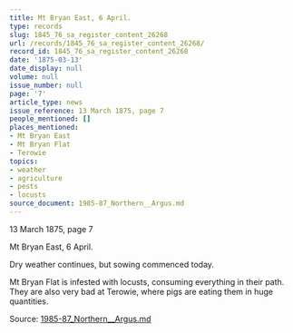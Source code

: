```yaml
---
title: Mt Bryan East, 6 April.
type: records
slug: 1845_76_sa_register_content_26268
url: /records/1845_76_sa_register_content_26268/
record_id: 1845_76_sa_register_content_26268
date: '1875-03-13'
date_display: null
volume: null
issue_number: null
page: '7'
article_type: news
issue_reference: 13 March 1875, page 7
people_mentioned: []
places_mentioned:
- Mt Bryan East
- Mt Bryan Flat
- Terowie
topics:
- weather
- agriculture
- pests
- locusts
source_document: 1985-87_Northern__Argus.md
---
```


13 March 1875, page 7

Mt Bryan East, 6 April.

Dry weather continues, but sowing commenced today.

Mt Bryan Flat is infested with locusts, consuming everything in their path.  They are also very bad at Terowie, where pigs are eating them in huge quantities.

Source: [1985-87_Northern__Argus.md](/downloads/markdown/1985-87_Northern__Argus.md)
